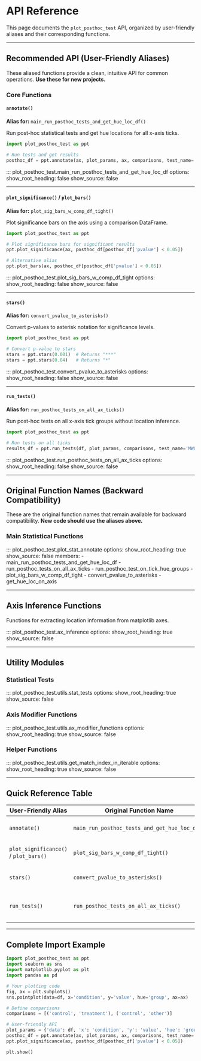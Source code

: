 # API Reference

This page documents the `plot_posthoc_test` API, organized by user-friendly aliases and their corresponding functions.

---

## Recommended API (User-Friendly Aliases)

These aliased functions provide a clean, intuitive API for common operations. **Use these for new projects.**

### Core Functions

#### `annotate()`
**Alias for:** `main_run_posthoc_tests_and_get_hue_loc_df()`

Run post-hoc statistical tests and get hue locations for all x-axis ticks.

```python
import plot_posthoc_test as ppt

# Run tests and get results
posthoc_df = ppt.annotate(ax, plot_params, ax, comparisons, test_name='MWU')
```

::: plot_posthoc_test.main_run_posthoc_tests_and_get_hue_loc_df
    options:
      show_root_heading: false
      show_source: false

---

#### `plot_significance()` / `plot_bars()`
**Alias for:** `plot_sig_bars_w_comp_df_tight()`

Plot significance bars on the axis using a comparison DataFrame.

```python
import plot_posthoc_test as ppt

# Plot significance bars for significant results
ppt.plot_significance(ax, posthoc_df[posthoc_df['pvalue'] < 0.05])

# Alternative alias
ppt.plot_bars(ax, posthoc_df[posthoc_df['pvalue'] < 0.05])
```

::: plot_posthoc_test.plot_sig_bars_w_comp_df_tight
    options:
      show_root_heading: false
      show_source: false

---

#### `stars()`
**Alias for:** `convert_pvalue_to_asterisks()`

Convert p-values to asterisk notation for significance levels.

```python
import plot_posthoc_test as ppt

# Convert p-value to stars
stars = ppt.stars(0.001)  # Returns "***"
stars = ppt.stars(0.04)   # Returns "*"
```

::: plot_posthoc_test.convert_pvalue_to_asterisks
    options:
      show_root_heading: false
      show_source: false

---

#### `run_tests()`
**Alias for:** `run_posthoc_tests_on_all_ax_ticks()`

Run post-hoc tests on all x-axis tick groups without location inference.

```python
import plot_posthoc_test as ppt

# Run tests on all ticks
results_df = ppt.run_tests(df, plot_params, comparisons, test_name='MWU')
```

::: plot_posthoc_test.run_posthoc_tests_on_all_ax_ticks
    options:
      show_root_heading: false
      show_source: false

---

## Original Function Names (Backward Compatibility)

These are the original function names that remain available for backward compatibility. **New code should use the aliases above.**

### Main Statistical Functions

::: plot_posthoc_test.plot_stat_annotate
    options:
      show_root_heading: true
      show_source: false
      members:
        - main_run_posthoc_tests_and_get_hue_loc_df
        - run_posthoc_tests_on_all_ax_ticks
        - run_posthoc_test_on_tick_hue_groups
        - plot_sig_bars_w_comp_df_tight
        - convert_pvalue_to_asterisks
        - get_hue_loc_on_axis

---

## Axis Inference Functions

Functions for extracting location information from matplotlib axes.

::: plot_posthoc_test.ax_inference
    options:
      show_root_heading: true
      show_source: false

---

## Utility Modules

### Statistical Tests

::: plot_posthoc_test.utils.stat_tests
    options:
      show_root_heading: true
      show_source: false

### Axis Modifier Functions

::: plot_posthoc_test.utils.ax_modifier_functions
    options:
      show_root_heading: true
      show_source: false

### Helper Functions

::: plot_posthoc_test.utils.get_match_index_in_iterable
    options:
      show_root_heading: true
      show_source: false

---

## Quick Reference Table

| User-Friendly Alias | Original Function Name | Purpose |
|---------------------|------------------------|---------|
| `annotate()` | `main_run_posthoc_tests_and_get_hue_loc_df()` | Run tests and get locations |
| `plot_significance()` / `plot_bars()` | `plot_sig_bars_w_comp_df_tight()` | Plot significance bars |
| `stars()` | `convert_pvalue_to_asterisks()` | Convert p-values to asterisks |
| `run_tests()` | `run_posthoc_tests_on_all_ax_ticks()` | Run tests without location inference |

---

## Complete Import Example

```python
import plot_posthoc_test as ppt
import seaborn as sns
import matplotlib.pyplot as plt
import pandas as pd

# Your plotting code
fig, ax = plt.subplots()
sns.pointplot(data=df, x='condition', y='value', hue='group', ax=ax)

# Define comparisons
comparisons = [('control', 'treatment'), ('control', 'other')]

# User-friendly API
plot_params = {'data': df, 'x': 'condition', 'y': 'value', 'hue': 'group'}
posthoc_df = ppt.annotate(ax, plot_params, ax, comparisons, test_name='MWU')
ppt.plot_significance(ax, posthoc_df[posthoc_df['pvalue'] < 0.05])

plt.show()
```
